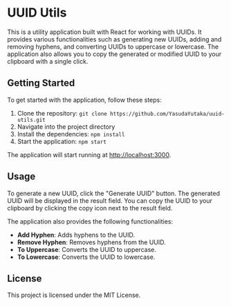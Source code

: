 # UUID Utils

This is a utility application built with React for working with UUIDs. It provides various functionalities such as generating new UUIDs, adding and removing hyphens, and converting UUIDs to uppercase or lowercase. The application also allows you to copy the generated or modified UUID to your clipboard with a single click.

## Getting Started

To get started with the application, follow these steps:

1. Clone the repository: `git clone https://github.com/YasudaYutaka/uuid-utils.git`
2. Navigate into the project directory
3. Install the dependencies: `npm install`
4. Start the application: `npm start`

The application will start running at [http://localhost:3000](http://localhost:3000).

## Usage

To generate a new UUID, click the "Generate UUID" button. The generated UUID will be displayed in the result field. You can copy the UUID to your clipboard by clicking the copy icon next to the result field.

The application also provides the following functionalities:

- **Add Hyphen**: Adds hyphens to the UUID.
- **Remove Hyphen**: Removes hyphens from the UUID.
- **To Uppercase**: Converts the UUID to uppercase.
- **To Lowercase**: Converts the UUID to lowercase.

## License

This project is licensed under the MIT License.